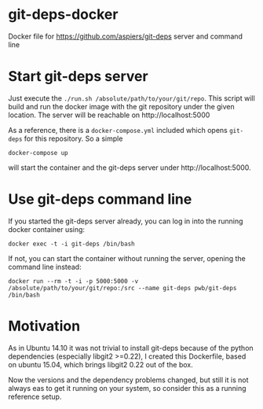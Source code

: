 # git-deps-docker

Docker file for https://github.com/aspiers/git-deps server and command line

# Start git-deps server

Just execute the `./run.sh /absolute/path/to/your/git/repo`. This script will build and run the docker image
with the git repository under the given location. The server will be reachable on http://localhost:5000

As a reference, there is a `docker-compose.yml` included which opens `git-deps` for this repository. So a simple

```
docker-compose up
```

will start the container and the git-deps server under http://localhost:5000.

# Use git-deps command line

If you started the git-deps server already, you can log in into the running docker container using:

```
docker exec -t -i git-deps /bin/bash
```

If not, you can start the container without running the server, opening the command line instead:

```
docker run --rm -t -i -p 5000:5000 -v /absolute/path/to/your/git/repo:/src --name git-deps pwb/git-deps /bin/bash
```

# Motivation

As in Ubuntu 14.10 it was not trivial to install git-deps because of the python dependencies (especially
libgit2 >=0.22), I created this Dockerfile, based on ubuntu 15.04, which brings libgit2 0.22 out of
the box.

Now the versions and the dependency problems changed, but still it is not always eas to get it running on your system, so
consider this as a running reference setup.
